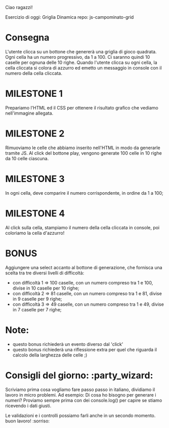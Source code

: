 Ciao ragazzi!

Esercizio di oggi: Griglia Dinamica
repo: js-campominato-grid

# Consegna

L'utente clicca su un bottone che genererà una griglia di gioco quadrata.
Ogni cella ha un numero progressivo, da 1 a 100.
Ci saranno quindi 10 caselle per ognuna delle 10 righe.
Quando l'utente clicca su ogni cella, la cella cliccata si colora di azzurro ed emetto un messaggio in console con il numero della cella cliccata.

# MILESTONE 1
Prepariamo l'HTML ed il CSS per ottenere il risultato grafico che vediamo nell'immagine allegata.

# MILESTONE 2
Rimuoviamo le celle che abbiamo inserito nell'HTML in modo da generarle tramite JS. Al click del bottone play, vengono generate 100 celle in 10 righe da 10 celle ciascuna.

# MILESTONE 3
In ogni cella, deve comparire il numero corrispondente, in ordine da 1 a 100;

# MILESTONE 4
Al click sulla cella, stampiamo il numero della cella cliccata in console, poi coloriamo la cella d'azzurro!

# BONUS
Aggiungere una select accanto al bottone di generazione, che fornisca una scelta tra tre diversi livelli di difficoltà:
- con difficoltà 1 => 100 caselle, con un numero compreso tra 1 e 100, divise in 10 caselle per 10 righe;
- con difficoltà 2 => 81 caselle, con un numero compreso tra 1 e 81, divise in 9 caselle per 9 righe;
- con difficoltà 3 => 49 caselle, con un numero compreso tra 1 e 49, divise in 7 caselle per 7 righe;

# Note:
- questo bonus richiederà un evento diverso dal 'click'
- questo bonus richiederà una riflessione extra per quel che riguarda il calcolo della larghezza delle celle ;)

# Consigli del giorno:  :party_wizard:
Scriviamo prima cosa vogliamo fare passo passo in italiano, dividiamo il lavoro in micro problemi.
Ad esempio:
Di cosa ho bisogno per generare i numeri?
Proviamo sempre prima con dei console.log() per capire se stiamo ricevendo i dati giusti.

Le validazioni e i controlli possiamo farli anche in un secondo momento.
buon lavoro! :sorriso:
